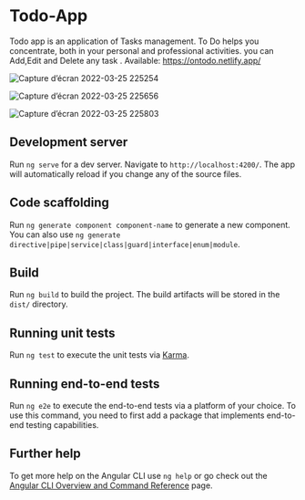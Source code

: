 # Todo-App
Todo app is an application of Tasks management.
To Do helps you concentrate, both in your personal and professional activities.
you can Add,Edit and Delete any task .
Available: https://ontodo.netlify.app/

![Capture d’écran 2022-03-25 225254](https://user-images.githubusercontent.com/77991759/160209113-36c1edbc-170e-4c8d-bb22-15b0a0ca72e4.jpg)



![Capture d’écran 2022-03-25 225656](https://user-images.githubusercontent.com/77991759/160209114-b99523b1-9423-4dd8-9ed2-d41b4cf38b12.jpg)



![Capture d’écran 2022-03-25 225803](https://user-images.githubusercontent.com/77991759/160209115-547c3b41-df9b-4d94-b76e-2fa22cbc5ac7.jpg)


## Development server

Run `ng serve` for a dev server. Navigate to `http://localhost:4200/`. The app will automatically reload if you change any of the source files.

## Code scaffolding

Run `ng generate component component-name` to generate a new component. You can also use `ng generate directive|pipe|service|class|guard|interface|enum|module`.

## Build

Run `ng build` to build the project. The build artifacts will be stored in the `dist/` directory.

## Running unit tests

Run `ng test` to execute the unit tests via [Karma](https://karma-runner.github.io).

## Running end-to-end tests

Run `ng e2e` to execute the end-to-end tests via a platform of your choice. To use this command, you need to first add a package that implements end-to-end testing capabilities.

## Further help

To get more help on the Angular CLI use `ng help` or go check out the [Angular CLI Overview and Command Reference](https://angular.io/cli) page.
